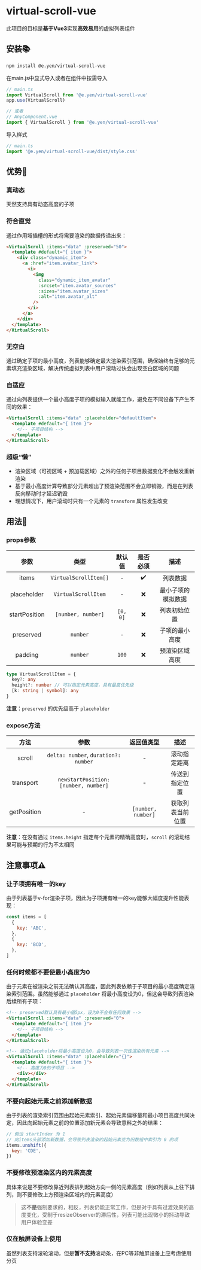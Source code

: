 # virtual-scroll-vue

此项目的目标是**基于Vue3**实现**高效易用**的虚拟列表组件

## 安装📚

```bash
npm install @e.yen/virtual-scroll-vue
```

在main.js中显式导入或者在组件中按需导入

```js
// main.ts
import VirtualScroll from '@e.yen/virtual-scroll-vue'
app.use(VirtualScroll)

// 或者
// AnyComponent.vue
import { VirtualScroll } from '@e.yen/virtual-scroll-vue'
```

导入样式

```js
// main.ts
import '@e.yen/virtual-scroll-vue/dist/style.css'
```

## 优势🧐

### 真动态

天然支持具有动态高度的子项

### 符合直觉

通过作用域插槽的形式将需要渲染的数据传递出来：

```html
<VirtualScroll :items="data" :preserved="50">
  <template #default="{ item }">
    <div class="dynamic_item">
      <a :href="item.avatar_link">
        <i>
          <img
            class="dynamic_item_avatar"
            :srcset="item.avatar_sources"
            :sizes="item.avatar_sizes"
            :alt="item.avatar_alt"
          />
        </i>
      </a>
    </div>
  </template>
</VirtualScroll>
```

### 无空白

通过确定子项的最小高度，列表能够确定最大渲染索引范围，确保始终有足够的元素填充渲染区域，解决传统虚拟列表中用户滚动过快会出现空白区域的问题

### 自适应

通过向列表提供一个最小高度子项的模拟输入就能工作，避免在不同设备下产生不同的效果：

```html
<VirtualScroll :items="data" :placeholder="defaultItem">
  <template #default="{ item }">
    <!-- 子项目结构 -->
  </template>
</VirtualScroll>
```

### 超级“懒”

- 渲染区域（可视区域 + 预加载区域）之外的任何子项目数据变化不会触发重新渲染
- 基于最小高度计算导致部分元素超出了预渲染范围不会立即销毁，而是在列表反向移动时才延迟销毁
- 理想情况下，用户滚动时只有一个元素的 `transform` 属性发生改变

## 用法🤔

### props参数

|     参数      |         类型          |  默认值  | 是否必须 |        描述        |
| :-----------: | :-------------------: | :------: | :------: | :----------------: |
|     items     | `VirtualScrollItem[]` |    -     |    ✔️    |      列表数据      |
|  placeholder  |  `VirtualScrollItem`  |    -     |    ❌    | 最小子项的模拟数据 |
| startPosition |  `[number, number]`   | `[0, 0]` |    ❌    |    列表初始位置    |
|   preserved   |       `number`        |    -     |    ❌    |   子项的最小高度   |
|    padding    |       `number`        |  `100`   |    ❌    |   预渲染区域高度   |

```ts
type VirtualScrollItem = {
  key?: any
  height?: number // 可以指定元素高度，具有最高优先级
  [k: string | symbol]: any
}
```

**注意**：`preserved` 的优先级高于 `placeholder`

### expose方法

|    方法     |                 参数                 |     返回值类型     |       描述       |
| :---------: | :----------------------------------: | :----------------: | :--------------: |
|   scroll    | `delta: number`, `duration?: number` |         -          |   滚动指定距离   |
|  transport  | `newStartPosition: [number, number]` |         -          |  传送到指定位置  |
| getPosition |                  -                   | `[number, number]` | 获取列表当前位置 |

**注意**：在没有通过 `items.height` 指定每个元素的精确高度时，`scroll` 的滚动结果可能与预期的行为不太相同

## 注意事项⚠️

### 让子项拥有唯一的key

由于列表基于v-for渲染子项，因此为子项拥有唯一的key能够大幅度提升性能表现：

```js
const items = [
  {
    key: 'ABC',
  },
  {
    key: 'BCD',
  },
]
```

### 任何时候都不要使最小高度为0

由于元素在被渲染之前无法确认其高度，因此列表依赖于子项目的最小高度确定渲染索引范围。虽然能够通过 `placeholder` 将最小高度设为0，但这会导致列表渲染后续所有子项：

```html
<!-- preserved默认具有最小值5px，设为0不会有任何效果 -->
<VirtualScroll :items="data" :preserved="0">
  <template #default="{ item }">
    <!-- 子项目结构 -->
  </template>
</VirtualScroll>

<!-- 通过placeholder将最小高度设为0，会导致列表一次性渲染所有元素 -->
<VirtualScroll :items="data" :placeholder="{}">
  <template #default="{ item }">
    <!-- 高度为0的子项目 -->
    <div></div>
  </template>
</VirtualScroll>
```

### 不要向起始元素之前添加新数据

由于列表的渲染索引范围由起始元素索引、起始元素偏移量和最小项目高度共同决定，因此向起始元素之前的位置添加新元素会导致意料之外的结果：

```js
// 假设 startIndex 为 1
// 向items头部添加新数据，会导致列表渲染的起始元素变为旧数组中索引为 0 的项
items.unshift({
  key: 'CDE',
})
```

### 不要修改预渲染区内的元素高度

具体来说是不要修改靠近列表排列起始方向一侧的元素高度（例如列表从上往下排列，则不要修改上方预渲染区域内的元素高度）

> 这**不是**强制要求的，相反，列表仍能正常工作，但是对于具有过渡效果的高度变化，受制于resizeObserver的滞后性，列表可能出现微小的抖动导致用户体验变差

### 仅在触屏设备上使用

虽然列表支持滚轮滚动，但是**暂不支持**滚动条，在PC等非触屏设备上应考虑使用分页
